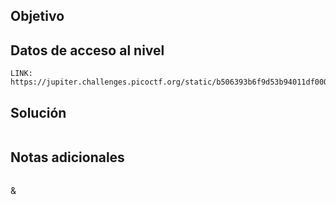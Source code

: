 ## Objetivo

## Datos de acceso al nivel
```
LINK: https://jupiter.challenges.picoctf.org/static/b506393b6f9d53b94011df000c534759/capture.pcap
```
## Solución

```bash


```
## Notas adicionales
```bash


```
&